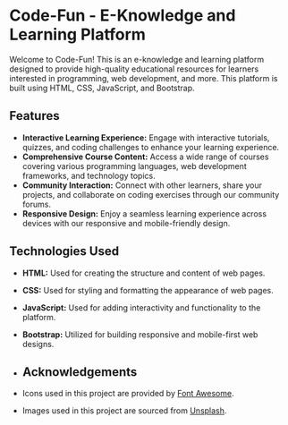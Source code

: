 # Code-Fun - E-Knowledge and Learning Platform

Welcome to Code-Fun! This is an e-knowledge and learning platform designed to provide high-quality educational resources for learners interested in programming, web development, and more. This platform is built using HTML, CSS, JavaScript, and Bootstrap.

## Features

- **Interactive Learning Experience:** Engage with interactive tutorials, quizzes, and coding challenges to enhance your learning experience.
- **Comprehensive Course Content:** Access a wide range of courses covering various programming languages, web development frameworks, and technology topics.
- **Community Interaction:** Connect with other learners, share your projects, and collaborate on coding exercises through our community forums.
- **Responsive Design:** Enjoy a seamless learning experience across devices with our responsive and mobile-friendly design.

## Technologies Used

- **HTML:** Used for creating the structure and content of web pages.
- **CSS:** Used for styling and formatting the appearance of web pages.
- **JavaScript:** Used for adding interactivity and functionality to the platform.
- **Bootstrap:** Utilized for building responsive and mobile-first web designs.

- ## Acknowledgements

- Icons used in this project are provided by [Font Awesome](https://fontawesome.com/).
- Images used in this project are sourced from [Unsplash](https://unsplash.com/).
